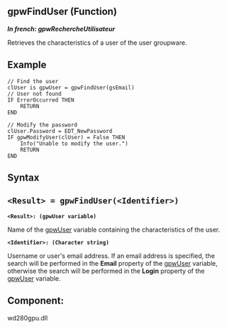 
## gpwFindUser (Function)

***In french: gpwRechercheUtilisateur***



<a name="XUse"></a>
<a name="Use"></a>
<a name="description"></a>
Retrieves the characteristics of a user of the user groupware.


<a name="Example1"></a>
<a name="sample_code"></a>

## Example


```wl
// Find the user
clUser is gpwUser = gpwFindUser(gsEmail)
// User not found
IF ErrorOccurred THEN
	RETURN
END

// Modify the password
clUser.Password = EDT_NewPassword
IF gpwModifyUser(clUser) = False THEN
	Info("Unable to modify the user.")
	RETURN
END
```

<a name="XSYNTAX"></a>

## Syntax
<a name="SYNTAX1"></a>

`<Result> = gpwFindUser(<Identifier>)`
---

**`<Result>: (gpwUser variable)`**

Name of the [gpwUser](../WDLang6/1000021088.md) variable containing the characteristics of the user. 

**`<Identifier>: (Character string)`**

Username or user's email address. If an email address is specified, the search will be performed in the **Email** property of the [gpwUser](../WDLang6/1000021088.md) variable, otherwise the search will be performed in the **Login** property of the [gpwUser](../WDLang6/1000021088.md) variable.   







<a name="XComponent"></a>

## Component:
wd280gpu.dll

